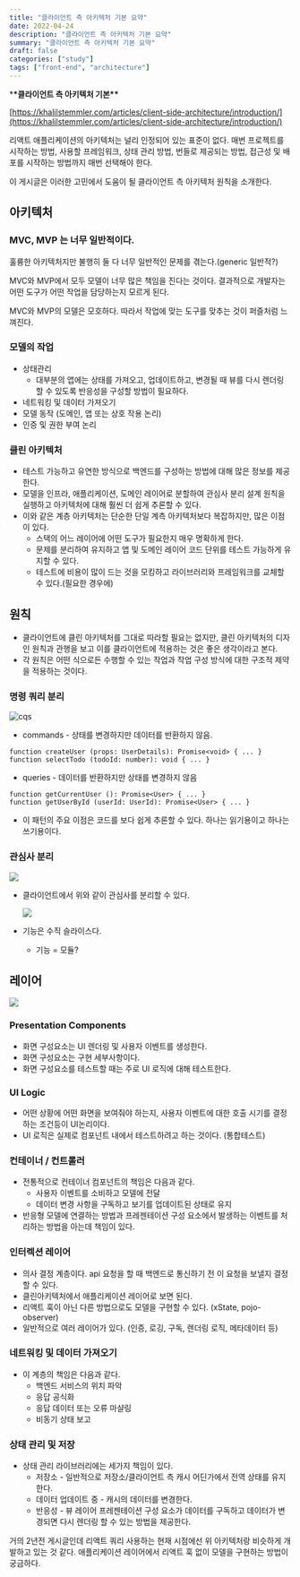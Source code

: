 ```yaml
---
title: "클라이언트 측 아키텍처 기본 요약"
date: 2022-04-24
description: "클라이언트 측 아키텍처 기본 요약"
summary: "클라이언트 측 아키텍처 기본 요약"
draft: false
categories: ["study"]
tags: ["front-end", "architecture"]
---
```


\***\*클라이언트 측 아키텍처 기본\*\***

[](https://khalilstemmler.com/articles/client-side-architecture/introduction/)[https://khalilstemmler.com/articles/client-side-architecture/introduction/](https://khalilstemmler.com/articles/client-side-architecture/introduction/)

리액트 애플리케이션의 아키텍처는 널리 인정되어 있는 표준이 없다. 매번 프로젝트를 시작하는 방법, 사용할 프레임워크, 상태 관리 방법, 번들로 제공되는 방법, 접근성 및 배포를 시작하는 방법까지 매번 선택해야 한다.

이 게시글은 이러한 고민에서 도움이 될 클라이언트 측 아키텍처 원칙을 소개한다.

## 아키텍처

### MVC, MVP 는 너무 일반적이다.

훌륭한 아키텍처지만 불행히 둘 다 너무 일반적인 문제를 겪는다.(generic 일반적?)

MVC와 MVP에서 모두 모델이 너무 많은 책임을 진다는 것이다. 결과적으로 개발자는 어떤 도구가 어떤 작업을 담당하는지 모르게 된다.

MVC와 MVP의 모델은 모호하다. 따라서 작업에 맞는 도구를 맞추는 것이 퍼즐처럼 느껴진다.

### 모델의 작업

- 상태관리
  - 대부분의 앱에는 상태를 가져오고, 업데이트하고, 변경될 때 뷰를 다시 렌더링 할 수 있도록 반응성을 구성할 방법이 필요하다.
- 네트워킹 및 데이터 가져오기
- 모델 동작 (도메인, 앱 또는 상호 작용 논리)
- 인증 및 권한 부여 논리

### 클린 아키텍처

- 테스트 가능하고 유연한 방식으로 백엔드를 구성하는 방법에 대해 많은 정보를 제공한다.
- 모델을 인프라, 애플리케이션, 도메인 레이어로 분할하여 관심사 분리 설계 원칙을 실행하고 아키텍처에 대해 훨씬 더 쉽게 추론할 수 있다.
- 이와 같은 계층 아키텍처는 단순한 단일 계측 아키텍처보다 복잡하지만, 많은 이점이 있다.
  - 스택의 어느 레이어에 어떤 도구가 필요한지 매우 명확하게 한다.
  - 문제를 분리하여 유지하고 앱 및 도메인 레이어 코드 단위를 테스트 가능하게 유지할 수 있다.
  - 테스트에 비용이 많이 드는 것을 모킹하고 라이브러리와 프레임워크를 교체할 수 있다.(필요한 경우에)

## 원칙

- 클라이언트에 클린 아키텍처를 그대로 따라할 필요는 없지만, 클린 아키텍처의 디자인 원칙과 관행을 보고 이를 클라이언트에 적용하는 것은 좋은 생각이라고 본다.
- 각 원칙은 어떤 식으로든 수행할 수 있는 작업과 작업 구성 방식에 대한 구조적 제약을 적용하는 것이다.

### 명령 쿼리 분리

![cqs](./cqs.png)

- commands - 상태를 변경하지만 데이터를 반환하지 않음.

```tsx
function createUser (props: UserDetails): Promise<void> { ... }
function selectTodo (todoId: number): void { ... }
```

- queries - 데이터를 반환하지만 상태를 변경하지 않음

```tsx
function getCurrentUser (): Promise<User> { ... }
function getUserById (userId: UserId): Promise<User> { ... }
```

- 이 패턴의 주요 이점은 코드를 보다 쉽게 추론할 수 있다. 하나는 읽기용이고 하나는 쓰기용이다.

### 관심사 분리

![](./separationOfConcerns.png)

- 클라이언트에서 위와 같이 관심사를 분리할 수 있다.

  ![](./slice_feature.png)

- 기능은 수직 슬라이스다.

  - 기능 = 모듈?

## 레이어

![](./slice_feature.png)

### Presentation Components

- 화면 구성요소는 UI 렌더링 및 사용자 이벤트를 생성한다.
- 화면 구성요소는 구현 세부사항이다.
- 화면 구성요소를 테스트할 때는 주로 UI 로직에 대해 테스트한다.

### UI Logic

- 어떤 상황에 어떤 화면을 보여줘야 하는지, 사용자 이벤트에 대한 호출 시기를 결정하는 조건등이 UI논리이다.
- UI 로직은 실제로 컴포넌트 내에서 테스트하려고 하는 것이다. (통합테스트)

### 컨테이너 / 컨트롤러

- 전통적으로 컨테이너 컴포넌트의 책임은 다음과 같다.
  - 사용자 이벤트를 소비하고 모델에 전달
  - 데이터 변경 사항을 구독하고 보기를 업데이트된 상태로 유지
- 반응형 모델에 연결하는 방법과 프레젠테이션 구성 요소에서 발생하는 이벤트를 처리하는 방법을 아는데 책임이 있다.

### 인터렉션 레이어

- 의사 결정 계층이다. api 요청을 할 때 백엔드로 통신하기 전 이 요청을 보낼지 결정할 수 있다.
- 클린아키텍처에서 애플리케이션 레이어로 보면 된다.
- 리액트 훅이 아닌 다른 방법으로도 모델을 구현할 수 있다. (xState, pojo-observer)
- 일반적으로 여러 레이어가 있다. (인증, 로깅, 구독, 렌더링 로직, 메타데이터 등)

### 네트워킹 및 데이터 가져오기

- 이 계층의 책임은 다음과 같다.
  - 백엔드 서비스의 위치 파악
  - 응답 공식화
  - 응답 데이터 또는 오류 마샬링
  - 비동기 상태 보고

### 상태 관리 및 저장

- 상태 관리 라이브러리에는 세가지 책임이 있다.
  - 저장소 - 일반적으로 저장소/클라이언트 측 캐시 어딘가에서 전역 상태를 유지한다.
  - 데이터 업데이트 중 - 캐시의 데이터를 변경한다.
  - 반응성 - 뷰 레이어 프레젠테이션 구성 요소가 데이터를 구독하고 데이터가 변경되면 다시 렌더링 할 수 있는 방법을 제공한다.

거의 2년전 게시글인데 리액트 쿼리 사용하는 현재 시점에선 위 아키텍처랑 비슷하게 개발하고 있는 것 같다. 애플리케이션 레이어에서 리액트 훅 없이 모델을 구현하는 방법이 궁금하다.
